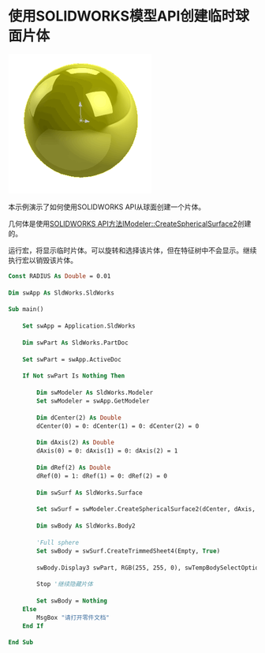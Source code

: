 # 使用SOLIDWORKS模型API创建临时球面片体

![球面片体](spherical-surface.png)

本示例演示了如何使用SOLIDWORKS API从球面创建一个片体。

几何体是使用[SOLIDWORKS API方法IModeler::CreateSphericalSurface2](https://help.solidworks.com/2018/english/api/sldworksapi/solidworks.interop.sldworks~solidworks.interop.sldworks.imodeler~createsphericalsurface2.html)创建的。

运行宏，将显示临时片体。可以旋转和选择该片体，但在特征树中不会显示。继续执行宏以销毁该片体。

```vb
Const RADIUS As Double = 0.01

Dim swApp As SldWorks.SldWorks

Sub main()

    Set swApp = Application.SldWorks
    
    Dim swPart As SldWorks.PartDoc
    
    Set swPart = swApp.ActiveDoc
    
    If Not swPart Is Nothing Then
    
        Dim swModeler As SldWorks.Modeler
        Set swModeler = swApp.GetModeler
        
        Dim dCenter(2) As Double
        dCenter(0) = 0: dCenter(1) = 0: dCenter(2) = 0
        
        Dim dAxis(2) As Double
        dAxis(0) = 0: dAxis(1) = 0: dAxis(2) = 1
        
        Dim dRef(2) As Double
        dRef(0) = 1: dRef(1) = 0: dRef(2) = 0
        
        Dim swSurf As SldWorks.Surface
        
        Set swSurf = swModeler.CreateSphericalSurface2(dCenter, dAxis, dRef, RADIUS)
                
        Dim swBody As SldWorks.Body2
        
        'Full sphere
        Set swBody = swSurf.CreateTrimmedSheet4(Empty, True)
        
        swBody.Display3 swPart, RGB(255, 255, 0), swTempBodySelectOptions_e.swTempBodySelectable
        
        Stop '继续隐藏片体
        
        Set swBody = Nothing
    Else
        MsgBox "请打开零件文档"
    End If
	
End Sub
```


